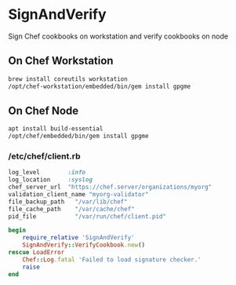 # SignAndVerify
Sign Chef cookbooks on workstation and verify cookbooks on node

## On Chef Workstation

```bash
brew install coreutils workstation
/opt/chef-workstation/embedded/bin/gem install gpgme
```

## On Chef Node

```bash
apt install build-essential
/opt/chef/embedded/bin/gem install gpgme 
```

### /etc/chef/client.rb
```ruby
log_level        :info
log_location     :syslog
chef_server_url  "https://chef.server/organizations/myorg"
validation_client_name "myorg-validator"
file_backup_path   "/var/lib/chef"
file_cache_path    "/var/cache/chef"
pid_file           "/var/run/chef/client.pid"

begin
    require_relative 'SignAndVerify'
    SignAndVerify::VerifyCookbook.new()
rescue LoadError
    Chef::Log.fatal 'Failed to load signature checker.'
    raise
end
